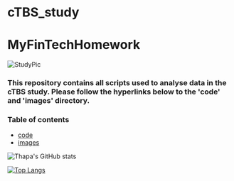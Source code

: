 # cTBS_study

# MyFinTechHomework

![StudyPic](https://github.com/TribThapa/ContinuousThetaBurstStimulation/tree/main/Images/Nback.JPG)

### This repository contains all scripts used to analyse data in the cTBS study. Please follow the hyperlinks below to the 'code' and 'images' directory.

### Table of contents

- [code](https://github.com/TribThapa/ContinuousThetaBurstStimulation/tree/main/Code/)
- [images](https://github.com/TribThapa/ContinuousThetaBurstStimulation/tree/main/Images/)

<!--- [![Thapa's GitHub stats](https://github-readme-stats.vercel.app/api?username=TribT&show_icons=true&theme=dark)](https://github.com/TribT/github-readme-stats)--->

![Thapa's GitHub stats](https://github-readme-stats.vercel.app/api?username=TribThapa&theme=dark&show_icons=true&title_color=Blue)

[![Top Langs](https://github-readme-stats.vercel.app/api/top-langs/?username=TribThapa&layout=compact&theme=dark&title_color=Blue)](https://github.com/TribThapa/github-readme-stats)
